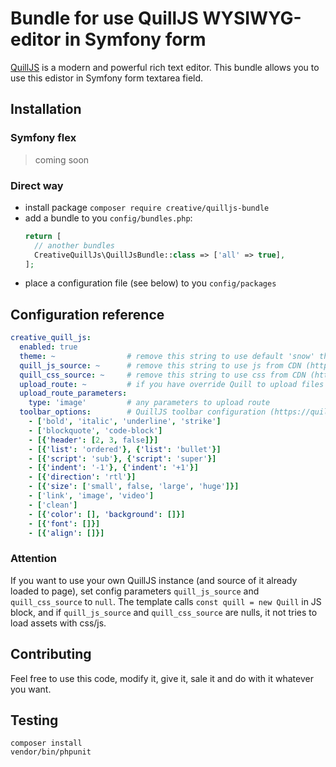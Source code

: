 Bundle for use QuillJS WYSIWYG-editor in Symfony form
=====================================================

[QuillJS](https://quilljs.com) is a modern and powerful rich text editor. This bundle allows you to use this edistor in Symfony form textarea field.

## Installation

### Symfony flex

> coming soon

### Direct way

- install package `composer require creative/quilljs-bundle`
- add a bundle to you `config/bundles.php`:
    ```php
   return [
      // another bundles
      CreativeQuillJs\QuillJsBundle::class => ['all' => true],
   ];
   ```
- place a configuration file (see below) to you `config/packages`

## Configuration reference

```yaml
creative_quill_js:
  enabled: true
  theme: ~                # remove this string to use default 'snow' theme
  quill_js_source: ~      # remove this string to use js from CDN (https://cdn.quilljs.com/1.3.6/quill.js)
  quill_css_source: ~     # remove this string to use css from CDN (https://cdn.quilljs.com/1.3.6/quill.snow.css)
  upload_route: ~         # if you have override Quill to upload files (I mean, to not place images as base64 to text), set your route to upload files here. You can set the application route name or absolute url to this parameter (if you using CDN for images)
  upload_route_parameters:
    type: 'image'         # any parameters to upload route
  toolbar_options:        # QuillJS toolbar configuration (https://quilljs.com/docs/modules/toolbar/)
    - ['bold', 'italic', 'underline', 'strike']
    - ['blockquote', 'code-block']
    - [{'header': [2, 3, false]}]
    - [{'list': 'ordered'}, {'list': 'bullet'}]
    - [{'script': 'sub'}, {'script': 'super'}]
    - [{'indent': '-1'}, {'indent': '+1'}]
    - [{'direction': 'rtl'}]
    - [{'size': ['small', false, 'large', 'huge']}]
    - ['link', 'image', 'video']
    - ['clean']
    - [{'color': [], 'background': []}]
    - [{'font': []}]
    - [{'align': []}]
```

### Attention

If you want to use your own QuillJS instance (and source of it already loaded to page), set config parameters `quill_js_source` and `quill_css_source` to `null`. The template calls `const quill = new Quill` in JS block, and if `quill_js_source` and `quill_css_source` are nulls, it not tries to load assets with css/js.

## Contributing

Feel free to use this code, modify it, give it, sale it and do with it whatever you want.

## Testing

```shell script
composer install
vendor/bin/phpunit
```
